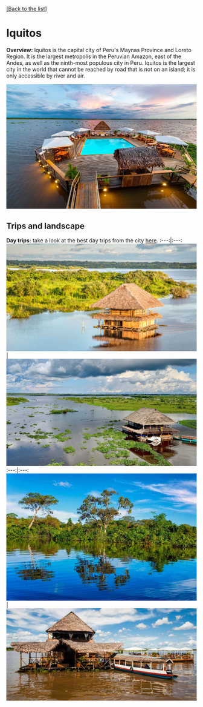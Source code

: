 [[Back to the list]](city_list.md)
# Iquitos
**Overview:** Iquitos  is the capital city of Peru's Maynas Province and Loreto Region. It is the largest metropolis in the Peruvian Amazon, east of the Andes, as well as the ninth-most populous city in Peru. Iquitos is the largest city in the world that cannot be reached by road that is not on an island; it is only accessible by river and air.


![Iquitos tourist view](resources/Iquitos_view.jpg)
## Trips and landscape
**Day trips:** take a look at the best day trips from the city [here](https://www.tripadvisor.com/Attractions-g294315-Activities-c63-Iquitos_Loreto_Region.html).
:---:|:---:
 ![landscape image](resources/Iquitos_landscape_0.jpg) | ![landscape image](resources/Iquitos_landscape_1.jpg) 
:---:|:---:
 ![landscape image](resources/Iquitos_landscape_2.jpg) | ![landscape image](resources/Iquitos_landscape_3.jpg) 
